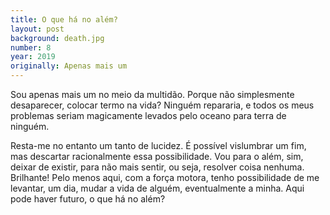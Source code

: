 ```yaml
---
title: O que há no além?
layout: post
background: death.jpg
number: 8
year: 2019
originally: Apenas mais um
---
```


Sou apenas mais um no meio da multidão. Porque não simplesmente desaparecer, colocar termo na vida? Ninguém repararia, e todos os meus problemas seriam magicamente levados pelo oceano para terra de ninguém.

Resta-me no entanto um tanto de lucidez. É possível vislumbrar um fim, mas descartar racionalmente essa possibilidade. Vou para o além, sim, deixar de existir, para não mais sentir, ou seja, resolver coisa nenhuma. Brilhante! Pelo menos aqui, com a força motora, tenho possibilidade de me levantar, um dia, mudar a vida de alguém, eventualmente a minha. Aqui pode haver futuro, o que há no além?